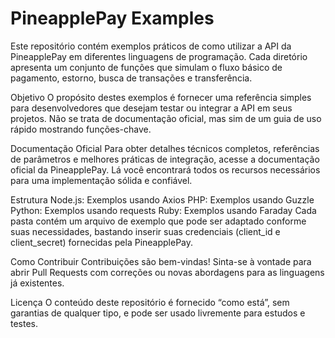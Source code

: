 # PineapplePay Examples
Este repositório contém exemplos práticos de como utilizar a API da PineapplePay em diferentes linguagens de programação. Cada diretório apresenta um conjunto de funções que simulam o fluxo básico de pagamento, estorno, busca de transações e transferência.

Objetivo
O propósito destes exemplos é fornecer uma referência simples para desenvolvedores que desejam testar ou integrar a API em seus projetos. Não se trata de documentação oficial, mas sim de um guia de uso rápido mostrando funções-chave.

Documentação Oficial
Para obter detalhes técnicos completos, referências de parâmetros e melhores práticas de integração, acesse a documentação oficial da PineapplePay. Lá você encontrará todos os recursos necessários para uma implementação sólida e confiável.

Estrutura
Node.js: Exemplos usando Axios
PHP: Exemplos usando Guzzle
Python: Exemplos usando requests
Ruby: Exemplos usando Faraday
Cada pasta contém um arquivo de exemplo que pode ser adaptado conforme suas necessidades, bastando inserir suas credenciais (client_id e client_secret) fornecidas pela PineapplePay.

Como Contribuir
Contribuições são bem-vindas! Sinta-se à vontade para abrir Pull Requests com correções ou novas abordagens para as linguagens já existentes.

Licença
O conteúdo deste repositório é fornecido “como está”, sem garantias de qualquer tipo, e pode ser usado livremente para estudos e testes.
